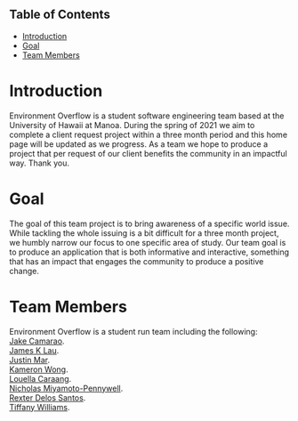 ## Table of Contents

* [Introduction](#Introduction)
* [Goal](#Goal)
* [Team Members](#Team-Members)

# Introduction 
Environment Overflow is a student software engineering team based at the University of Hawaii at Manoa. During the spring of 2021 we aim to complete a client request project within a three month period and this home page will be updated as we progress. As a team we hope to produce a project that per request of our client benefits the community in an impactful way. Thank you. 

# Goal
The goal of this team project is to bring awareness of a specific world issue. While tackling the whole issuing is a bit difficult for a three month project, we humbly narrow our focus to one specific area of study. Our team goal is to produce an application that is both informative and interactive, something that has an impact that engages the community to produce a positive change. 

# Team Members
Environment Overflow is a student run team including the following:  
[Jake Camarao](https://jcamarao.github.io/).  
[James K Lau](https://jklaulau.github.io/).  
[Justin Mar](https://justin-mar.github.io/).  
[Kameron Wong](https://wongk711.github.io/).  
[Louella Caraang](https://lcaraang.github.io/).  
[Nicholas Miyamoto-Pennywell](https://nicholasmp.github.io/).  
[Rexter Delos Santos](https://rexter-ds.github.io/).  
[Tiffany Williams](https://tiffanywilliams.github.io/).  

